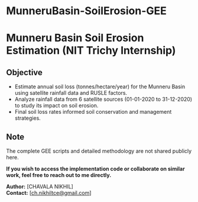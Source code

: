 # MunneruBasin-SoilErosion-GEE
# Munneru Basin Soil Erosion Estimation (NIT Trichy Internship)

## Objective

- Estimate annual soil loss (tonnes/hectare/year) for the Munneru Basin using satellite rainfall data and RUSLE factors.
- Analyze rainfall data from 6 satellite sources (01-01-2020 to 31-12-2020) to study its impact on soil erosion.
- Final soil loss rates informed soil conservation and management strategies.

## Note

The complete GEE scripts and detailed methodology are not shared publicly here.

**If you wish to access the implementation code or collaborate on similar work, feel free to reach out to me directly.**

**Author:** [CHAVALA NIKHIL]  
**Contact:** [ch.nikhiltce@gmail.com]

